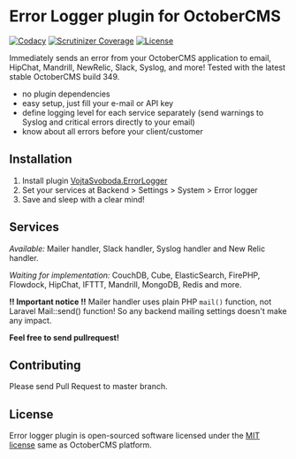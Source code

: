 # Error Logger plugin for OctoberCMS

[![Codacy](https://img.shields.io/codacy/fd21835023b6413ca9a71815362ee22a.svg)](https://www.codacy.com/app/vojtasvoboda/oc-errorlogger-plugin)
[![Scrutinizer Coverage](https://img.shields.io/scrutinizer/g/vojtasvoboda/oc-errorlogger-plugin.svg)](https://scrutinizer-ci.com/g/vojtasvoboda/oc-errorlogger-plugin/?branch=master)
[![License](https://img.shields.io/badge/license-MIT-blue.svg)](https://github.com/vojtasvoboda/oc-errorlogger-plugin/blob/master/LICENSE.md)

Immediately sends an error from your OctoberCMS application to email, HipChat, Mandrill, NewRelic, Slack, Syslog, and more! Tested with the latest stable OctoberCMS build 349.

- no plugin dependencies
- easy setup, just fill your e-mail or API key
- define logging level for each service separately (send warnings to Syslog and critical errors directly to your email)
- know about all errors before your client/customer

## Installation

1. Install plugin [VojtaSvoboda.ErrorLogger](http://octobercms.com/plugin/vojtasvoboda-errorlogger)
2. Set your services at Backend > Settings > System > Error logger
3. Save and sleep with a clear mind!

## Services

_Available:_ Mailer handler, Slack handler, Syslog handler and New Relic handler.

_Waiting for implementation:_ CouchDB, Cube, ElasticSearch, FirePHP, Flowdock, HipChat, IFTTT, Mandrill, MongoDB, Redis and more.

**!! Important notice !!** Mailer handler uses plain PHP `mail()` function, not Laravel Mail::send() function! So any backend mailing settings doesn't make any impact.

**Feel free to send pullrequest!**

## Contributing

Please send Pull Request to master branch.

## License

Error logger plugin is open-sourced software licensed under the [MIT license](http://opensource.org/licenses/MIT) same as OctoberCMS platform.